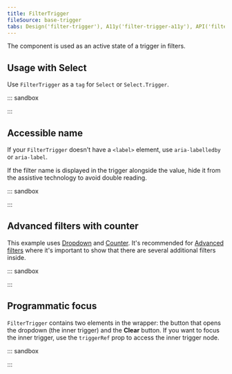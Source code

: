 ```yaml
---
title: FilterTrigger
fileSource: base-trigger
tabs: Design('filter-trigger'), A11y('filter-trigger-a11y'), API('filter-trigger-api'), Example('filter-trigger-code'), Changelog('filter-trigger-changelog')
---
```


The component is used as an active state of a trigger in filters.

## Usage with Select

Use `FilterTrigger` as a `tag` for `Select` or `Select.Trigger`.

::: sandbox

<script lang="tsx">
  export Demo from './examples/usage_with_select.tsx';
</script>

:::

## Accessible name

If your `FilterTrigger` doesn't have a `<label>` element, use `aria-labelledby` or `aria-label`.

If the filter name is displayed in the trigger alongside the value, hide it from the assistive technology to avoid double reading.

::: sandbox

<script lang="tsx">
  export Demo from './examples/accessible_name.tsx';
</script>

:::

## Advanced filters with counter

This example uses [Dropdown](/components/dropdown/dropdown) and [Counter](/components/counter/counter). It's recommended for [Advanced filters](../../filter-group/advanced-filters/advanced-filters.md) where it's important to show that there are several additional filters inside.

::: sandbox

<script lang="tsx">
  export Demo from './examples/advanced_with_counter.tsx';
</script>

:::

## Programmatic focus

`FilterTrigger` contains two elements in the wrapper: the button that opens the dropdown (the inner trigger) and the **Clear** button. If you want to focus the inner trigger, use the `triggerRef` prop to access the inner trigger node.

::: sandbox

<script lang="tsx">
  export Demo from './examples/programmatic_focus.tsx';
</script>

:::
